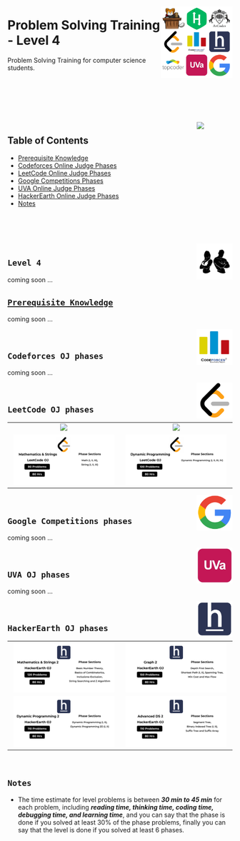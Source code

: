 <picture><img align="right" width="160" src="/logos/problem-solving-training.png"></img></picture>

# Problem Solving Training - Level 4
Problem Solving Training for computer science students.

<br><br><br><br>

<br>
<picture><img align="right" width="80" src="https://github.com/cs-MohamedAyman/cs-MohamedAyman/blob/master/repos-icons/agenda.png"></img></picture>

## Table of Contents
  * [Prerequisite Knowledge](#prerequisite-knowledge)
  * [Codeforces Online Judge Phases](#codeforces-oj-phases)
  * [LeetCode Online Judge Phases](#topcoder-oj-phases)
  * [Google Competitions Phases](#google-competitions-phases)
  * [UVA Online Judge Phases](#uva-oj-phases)
  * [HackerEarth Online Judge Phases](#hackerearth-oj-phases)
  * [Notes](#notes)

<br><br><br><br>
<picture><img align="right" width="80" src="/logos/level-4.png"></img></picture>

## `Level 4`

coming soon ...

## [`Prerequisite Knowledge`](https://github.com/cs-MohamedAyman/computer-science-trainings/blob/master/advanced-data-structures-and-algorithms/README.md)

coming soon ...

<picture><img align="right" width="80" src="/logos/codeforces.png"></img></picture>
<br>

## `Codeforces OJ phases`

coming soon ...

<picture><img align="right" width="80" src="/logos/leetcode.png"></img></picture>
<br>

## `LeetCode OJ phases`

<table>
    <tbody>
        <tr>
<td align="center"><a href="/level-4/leetcode/data-structures">              <img width="95%" src="/logos/leetcode-13.png"></img></a></td>
<td align="center"><a href="/level-4/leetcode/algorithms">                   <img width="95%" src="/logos/leetcode-14.png"></img></a></td>
        </tr>
        <tr>
<td align="center"><a href="/level-4/leetcode/mathematics-strings">          <img width="95%" src="/logos/leetcode-15.png"></img></a></td>
<td align="center"><a href="/level-4/leetcode/dynamic-programming">          <img width="95%" src="/logos/leetcode-16.png"></img></a></td>
        </tr>
    </tbody>
</table>

<picture><img align="right" width="80" src="/logos/googlecompetitions.png"></img></picture>
<br>

## `Google Competitions phases`

coming soon ...

<picture><img align="right" width="80" src="/logos/uva.png"></img></picture>
<br>

## `UVA OJ phases`

coming soon ...

<picture><img align="right" width="80" src="/logos/hackerearth.png"></img></picture>
<br>

## `HackerEarth OJ phases`

<table>
    <tbody>
        <tr>
<td align="center"><a href="/level-4/hackerearth/mathematics-strings">       <img width="95%" src="/logos/hackerearth-10.png"></img></a></td>
<td align="center"><a href="/level-4/hackerearth/graph">                     <img width="95%" src="/logos/hackerearth-12.png"></img></a></td>
        </tr>
        <tr>
<td align="center"><a href="/level-4/hackerearth/dynamic-programming">       <img width="95%" src="/logos/hackerearth-14.png"></img></a></td>
<td align="center"><a href="/level-4/hackerearth/advanced-data-structures">  <img width="95%" src="/logos/hackerearth-16.png"></img></a></td>
        </tr>
    </tbody>
</table>


<br>

## `Notes`

* The time estimate for level problems is between ***30 min to 45 min*** for each problem, including ***reading time, thinking time, coding time, debugging time, and learning time***, and you can say that the phase is done if you solved at least 30% of the phase problems, finally you can say that the level is done if you solved at least 6 phases.

<br>
